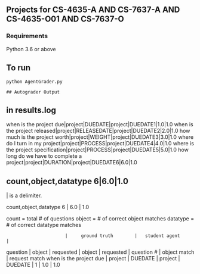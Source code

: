 ## Projects for CS-4635-A AND CS-7637-A AND CS-4635-O01 AND CS-7637-O

### Requirements

Python 3.6 or above

## To run 
```
python AgentGrader.py

## Autograder Output

```
in results.log
---------------

when is the project due|project|DUEDATE|project|DUEDATE1|1.0|1.0
when is the project released|project|RELEASEDATE|project|DUEDATE2|2.0|1.0
how much is the project worth|project|WEIGHT|project|DUEDATE3|3.0|1.0
where do I turn in my project|project|PROCESS|project|DUEDATE4|4.0|1.0
where is the project specification|project|PROCESS|project|DUEDATE5|5.0|1.0
how long do we have to complete a project|project|DURATION|project|DUEDATE6|6.0|1.0

count,object,datatype
6|6.0|1.0
------------------------------------------------------------------------------------------------------
 
 | is a delimiter. 

count,object,datatype
6       |   6.0   |  1.0

count = total # of questions
object = # of correct object matches
datatype = # of correct datatype matches

                          |     ground truth        |   student agent     |
question                  |  object   |  requested  |  object | requested | question # | object match | request match
when is the project due   |  project  |  DUEDATE    | project | DUEDATE   |     1      |      1.0     |     1.0
```


